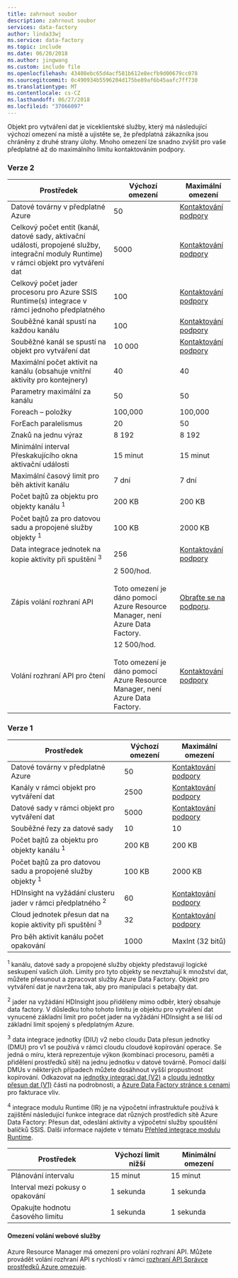 ```yaml
---
title: zahrnout soubor
description: zahrnout soubor
services: data-factory
author: linda33wj
ms.service: data-factory
ms.topic: include
ms.date: 06/20/2018
ms.author: jingwang
ms.custom: include file
ms.openlocfilehash: 43408ebc65d4acf581b612e8ecfb9d00679cc078
ms.sourcegitcommit: 0c490934b5596204d175be89af6b45aafc7ff730
ms.translationtype: MT
ms.contentlocale: cs-CZ
ms.lasthandoff: 06/27/2018
ms.locfileid: "37066097"
---
```

Objekt pro vytváření dat je víceklientské služby, který má následující výchozí omezení na místě a ujistěte se, že předplatná zákazníka jsou chráněny z druhé strany úlohy. Mnoho omezení lze snadno zvýšit pro vaše předplatné až do maximálního limitu kontaktováním podpory.

### <a name="version-2"></a>Verze 2

| Prostředek | Výchozí omezení | Maximální omezení |
| -------- | ------------- | ------------- |
| Datové továrny v předplatné Azure | 50 | [Kontaktování podpory](https://azure.microsoft.com/blog/2014/06/04/azure-limits-quotas-increase-requests/) |
| Celkový počet entit (kanál, datové sady, aktivační události, propojené služby, integrační moduly Runtime) v rámci objekt pro vytváření dat | 5000 | [Kontaktování podpory](https://azure.microsoft.com/blog/2014/06/04/azure-limits-quotas-increase-requests/) |
| Celkový počet jader procesoru pro Azure SSIS Runtime(s) integrace v rámci jednoho předplatného | 100 | [Kontaktování podpory](https://azure.microsoft.com/blog/2014/06/04/azure-limits-quotas-increase-requests/) |
| Souběžné kanál spustí na každou kanálu | 100 | [Kontaktování podpory](https://azure.microsoft.com/blog/2014/06/04/azure-limits-quotas-increase-requests/) |
| Souběžné kanál se spustí na objekt pro vytváření dat | 10 000  | [Kontaktování podpory](https://azure.microsoft.com/blog/2014/06/04/azure-limits-quotas-increase-requests/) |
| Maximální počet aktivit na kanálu (obsahuje vnitřní aktivity pro kontejnery) | 40 | 40 |
| Parametry maximální za kanálu | 50 | 50 |
| Foreach – položky | 100,000 | 100,000 |
| ForEach paralelismus | 20 | 50 |
| Znaků na jednu výraz | 8 192 | 8 192 |
| Minimální interval Přeskakujícího okna aktivační události | 15 minut | 15 minut |
| Maximální časový limit pro běh aktivit kanálu | 7 dní | 7 dní |
| Počet bajtů za objektu pro objekty kanálu <sup>1</sup> | 200 KB | 200 KB |
| Počet bajtů za pro datovou sadu a propojené služby objekty <sup>1</sup> | 100 KB | 2000 KB |
| Data integrace jednotek na kopie aktivity při spuštění <sup>3</sup> | 256 | [Kontaktování podpory](https://azure.microsoft.com/blog/2014/06/04/azure-limits-quotas-increase-requests/) |
| Zápis volání rozhraní API | 2 500/hod.<br/><br/> Toto omezení je dáno pomocí Azure Resource Manager, není Azure Data Factory. | [Obraťte se na podporu](https://azure.microsoft.com/blog/2014/06/04/azure-limits-quotas-increase-requests/). |
| Volání rozhraní API pro čtení | 12 500/hod.<br/><br/> Toto omezení je dáno pomocí Azure Resource Manager, není Azure Data Factory. | [Kontaktování podpory](https://azure.microsoft.com/blog/2014/06/04/azure-limits-quotas-increase-requests/) |


### <a name="version-1"></a>Verze 1

| **Prostředek** | **Výchozí omezení** | **Maximální omezení** |
| --- | --- | --- |
| Datové továrny v předplatné Azure |50 |[Kontaktování podpory](https://azure.microsoft.com/blog/2014/06/04/azure-limits-quotas-increase-requests/) |
| Kanály v rámci objekt pro vytváření dat |2500 |[Kontaktování podpory](https://azure.microsoft.com/blog/2014/06/04/azure-limits-quotas-increase-requests/) |
| Datové sady v rámci objekt pro vytváření dat |5000 |[Kontaktování podpory](https://azure.microsoft.com/blog/2014/06/04/azure-limits-quotas-increase-requests/) |
| Souběžné řezy za datové sady |10 |10 |
| Počet bajtů za objektu pro objekty kanálu <sup>1</sup> |200 KB |200 KB |
| Počet bajtů za pro datovou sadu a propojené služby objekty <sup>1</sup> |100 KB |2000 KB |
| HDInsight na vyžádání clusteru jader v rámci předplatného <sup>2</sup> |60 |[Kontaktování podpory](https://azure.microsoft.com/blog/2014/06/04/azure-limits-quotas-increase-requests/) |
| Cloud jednotek přesun dat na kopie aktivity při spuštění <sup>3</sup> |32 |[Kontaktování podpory](https://azure.microsoft.com/blog/2014/06/04/azure-limits-quotas-increase-requests/) |
| Pro běh aktivit kanálu počet opakování |1000 |MaxInt (32 bitů) |

<sup>1</sup> kanálu, datové sady a propojené služby objekty představují logické seskupení vašich úloh. Limity pro tyto objekty se nevztahují k množství dat, můžete přesunout a zpracovat služby Azure Data Factory. Objekt pro vytváření dat je navržena tak, aby pro manipulaci s petabajty dat.

<sup>2</sup> jader na vyžádání HDInsight jsou přiděleny mimo odběr, který obsahuje data factory. V důsledku toho tohoto limitu je objektu pro vytváření dat vynucené základní limit pro počet jader na vyžádání HDInsight a se liší od základní limit spojený s předplatným Azure.

<sup>3</sup> data integrace jednotky (DIU) v2 nebo cloudu Data přesun jednotky (DMU) pro v1 se používá v rámci cloudu cloudové kopírování operace. Se jedná o míru, která reprezentuje výkon (kombinaci procesoru, paměti a přidělení prostředků sítě) na jednu jednotku v datové továrně. Pomocí další DMUs v některých případech můžete dosáhnout vyšší propustnost kopírování. Odkazovat na [jednotky integraci dat (V2)](../articles/data-factory/copy-activity-performance.md#data-integration-units) a [cloudu jednotky přesun dat (V1)](../articles/data-factory/v1/data-factory-copy-activity-performance.md#cloud-data-movement-units) části na podrobnosti, a [Azure Data Factory stránce s cenami](https://azure.microsoft.com/pricing/details/data-factory/) pro fakturace vliv.

<sup>4</sup> integrace modulu Runtime (IR) je na výpočetní infrastruktuře používá k zajištění následující funkce integrace dat různých prostředích sítě Azure Data Factory: Přesun dat, odeslání aktivity a výpočetní služby spouštění balíčků SSIS. Další informace najdete v tématu [Přehled integrace modulu Runtime](../articles/data-factory/concepts-integration-runtime.md).

| **Prostředek** | **Výchozí limit nižší** | **Minimální omezení** |
| --- | --- | --- |
| Plánování intervalu |15 minut |15 minut |
| Interval mezi pokusy o opakování |1 sekunda |1 sekunda |
| Opakujte hodnotu časového limitu |1 sekunda |1 sekunda |

#### <a name="web-service-call-limits"></a>Omezení volání webové služby
Azure Resource Manager má omezení pro volání rozhraní API. Můžete provádět volání rozhraní API s rychlostí v rámci [rozhraní API Správce prostředků Azure omezuje](../articles/azure-subscription-service-limits.md#resource-group-limits).
